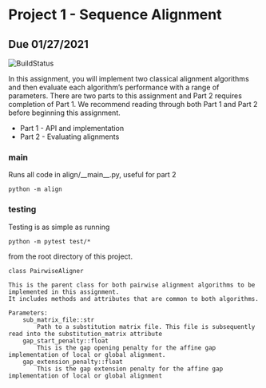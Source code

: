 # Project 1 - Sequence Alignment
## Due 01/27/2021

![BuildStatus](https://github.com/rle1323/Project1/workflows/HW1/badge.svg?event=push)

In this assignment, you will implement two classical alignment algorithms and then evaluate each algorithm’s performance with a range of parameters. There are two parts to this assignment and Part 2 requires completion of Part 1. We recommend reading through both Part 1 and Part 2 before beginning this assignment. 

* Part 1 - API and implementation
* Part 2 - Evaluating alignments

### main
Runs all code in align/\_\_main\_\_.py, useful for part 2
```
python -m align
```

### testing
Testing is as simple as running
```
python -m pytest test/*
```
from the root directory of this project.


```
class PairwiseAligner
```
    This is the parent class for both pairwise alignment algorithms to be implemented in this assignment.
    It includes methods and attributes that are common to both algorithms.

    Parameters:
        sub_matrix_file::str
            Path to a substitution matrix file. This file is subsequently read into the substitution_matrix attribute
        gap_start_penalty::float
            This is the gap opening penalty for the affine gap implementation of local or global alignment.
        gap_extension_penalty::float
            This is the gap extension penalty for the affine gap implementation of local or global alignment
